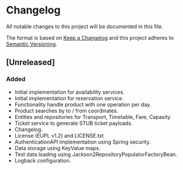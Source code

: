 # Changelog
All notable changes to this project will be documented in this file.

The format is based on [Keep a Changelog](http://keepachangelog.com/en/1.0.0/)
and this project adheres to [Semantic Versioning](http://semver.org/spec/v2.0.0.html).

## [Unreleased]
### Added
- Initial implementation for availability services.
- Initial implementation for reservation service.
- Functionality handle product with one operation per day.
- Product searches by to / from coordinates.
- Entities and repositories for Transport, Timetable, Fare, Capasity
- Ticket service to generate STUB ticket payloads.
- Changelog.
- License (EUPL v1.2) and LICENSE.txt
- AuthenticationAPI implementation using Spring security.
- Data storage using KeyValue maps.
- Test data loading using Jackson2RepositoryPopulatorFactoryBean.
- Logback configuration.

